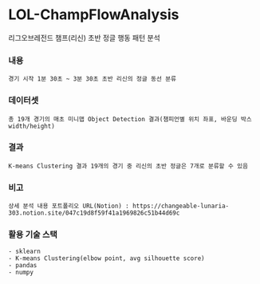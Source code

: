 # LOL-ChampFlowAnalysis
리그오브레전드 챔프(리신) 초반 정글 행동 패턴 분석

### 내용
    경기 시작 1분 30초 ~ 3분 30초 초반 리신의 정글 동선 분류

### 데이터셋
    총 19개 경기의 매초 미니맵 Object Detection 결과(챔피언별 위치 좌표, 바운딩 박스 width/height)

### 결과
    K-means Clustering 결과 19개의 경기 중 리신의 초반 정글은 7개로 분류할 수 있음

### 비고
    상세 분석 내용 포트폴리오 URL(Notion) : https://changeable-lunaria-303.notion.site/047c19d8f59f41a1969826c51b44d69c

### 활용 기술 스택
    - sklearn
    - K-means Clustering(elbow point, avg silhouette score)
    - pandas
    - numpy
